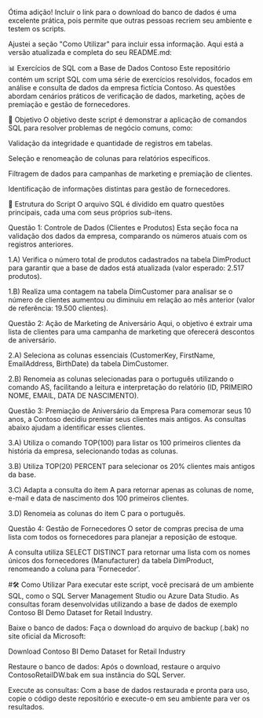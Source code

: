Ótima adição! Incluir o link para o download do banco de dados é uma excelente prática, pois permite que outras pessoas recriem seu ambiente e testem os scripts.

Ajustei a seção "Como Utilizar" para incluir essa informação. Aqui está a versão atualizada e completa do seu README.md:

📊 Exercícios de SQL com a Base de Dados Contoso
Este repositório contém um script SQL com uma série de exercícios resolvidos, focados em análise e consulta de dados da empresa fictícia Contoso. As questões abordam cenários práticos de verificação de dados, marketing, ações de premiação e gestão de fornecedores.

🎯 Objetivo
O objetivo deste script é demonstrar a aplicação de comandos SQL para resolver problemas de negócio comuns, como:

Validação da integridade e quantidade de registros em tabelas.

Seleção e renomeação de colunas para relatórios específicos.

Filtragem de dados para campanhas de marketing e premiação de clientes.

Identificação de informações distintas para gestão de fornecedores.

📂 Estrutura do Script
O arquivo SQL é dividido em quatro questões principais, cada uma com seus próprios sub-itens.

Questão 1: Controle de Dados (Clientes e Produtos)
Esta seção foca na validação dos dados da empresa, comparando os números atuais com os registros anteriores.

1.A) Verifica o número total de produtos cadastrados na tabela DimProduct para garantir que a base de dados está atualizada (valor esperado: 2.517 produtos).

1.B) Realiza uma contagem na tabela DimCustomer para analisar se o número de clientes aumentou ou diminuiu em relação ao mês anterior (valor de referência: 19.500 clientes).

Questão 2: Ação de Marketing de Aniversário
Aqui, o objetivo é extrair uma lista de clientes para uma campanha de marketing que oferecerá descontos de aniversário.

2.A) Seleciona as colunas essenciais (CustomerKey, FirstName, EmailAddress, BirthDate) da tabela DimCustomer.

2.B) Renomeia as colunas selecionadas para o português utilizando o comando AS, facilitando a leitura e interpretação do relatório (ID, PRIMEIRO NOME, EMAIL, DATA DE NASCIMENTO).

Questão 3: Premiação de Aniversário da Empresa
Para comemorar seus 10 anos, a Contoso decidiu premiar seus clientes mais antigos. As consultas abaixo ajudam a identificar esses clientes.

3.A) Utiliza o comando TOP(100) para listar os 100 primeiros clientes da história da empresa, selecionando todas as colunas.

3.B) Utiliza TOP(20) PERCENT para selecionar os 20% clientes mais antigos da base.

3.C) Adapta a consulta do item A para retornar apenas as colunas de nome, e-mail e data de nascimento dos 100 primeiros clientes.

3.D) Renomeia as colunas do item C para o português.

Questão 4: Gestão de Fornecedores
O setor de compras precisa de uma lista com todos os fornecedores para planejar a reposição de estoque.

A consulta utiliza SELECT DISTINCT para retornar uma lista com os nomes únicos dos fornecedores (Manufacturer) da tabela DimProduct, renomeando a coluna para 'Fornecedor'.

#🛠️ Como Utilizar
Para executar este script, você precisará de um ambiente SQL, como o SQL Server Management Studio ou Azure Data Studio. As consultas foram desenvolvidas utilizando a base de dados de exemplo Contoso BI Demo Dataset for Retail Industry.

Baixe o banco de dados: Faça o download do arquivo de backup (.bak) no site oficial da Microsoft:

Download Contoso BI Demo Dataset for Retail Industry

Restaure o banco de dados: Após o download, restaure o arquivo ContosoRetailDW.bak em sua instância do SQL Server.

Execute as consultas: Com a base de dados restaurada e pronta para uso, copie o código deste repositório e execute-o em seu ambiente para ver os resultados.
